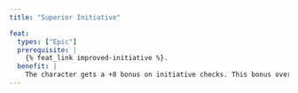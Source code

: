 ```yaml
---
title: "Superior Initiative"

feat:
  types: ["Epic"]
  prerequisite: |
    {% feat_link improved-initiative %}.
  benefit: |
    The character gets a +8 bonus on initiative checks. This bonus overlaps (does not stack with) the bonus from {% feat_link improved-initiative %}.
---
```

